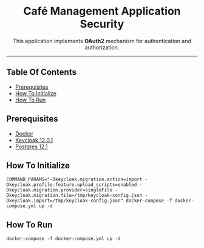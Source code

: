 <div align="center">
  <h1>Café Management Application Security</h1>
  <p>This application implements <strong>OAuth2</strong> mechanism for authentication and authorization.</p>
</div>

<hr />

## Table Of Contents
- [Prerequisites](#prerequisites-anchor)
- [How To Initialize](#how-to-initialize-anchor)
- [How To Run](#how-to-run-anchor)


<a name="#prerequisites-anchor"></a>
## Prerequisites

- [Docker](https://docs.docker.com/get-docker/)
- [Keycloak 12.0.1](https://www.keycloak.org/downloads)
- [Postgres 12.1](https://www.postgresql.org/download/)


<a name="#how-to-initialize-anchor"></a>
## How To Initialize

`COMMAND_PARAMS="-Dkeycloak.migration.action=import -Dkeycloak.profile.feature.upload_scripts=enabled -Dkeycloak.migration.provider=singleFile -Dkeycloak.migration.file=/tmp/keycloak-config.json -Dkeycloak.import=/tmp/keycloak-config.json" docker-compose -f docker-compose.yml up -d`

<a name="#how-to-run-anchor"></a>
## How To Run

`docker-compose -f docker-compose.yml up -d`